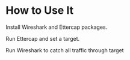 # How to Use It

Install Wireshark and Ettercap packages.

Run Ettercap and set a target.

Run Wireshark to catch all traffic through target
